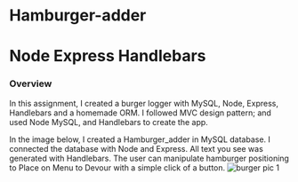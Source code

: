 # Hamburger-adder
# Node Express Handlebars

### Overview

In this assignment, I created a burger logger with MySQL, Node, Express, Handlebars and a homemade ORM. I followed  MVC design pattern; and used Node MySQL, and Handlebars to create the app.

In the image below, I created a Hamburger_adder in MySQL database.  I connected the database with Node and Express.  All text you see was generated with Handlebars.  The user can manipulate hamburger positioning to Place on Menu to Devour with a simple click of a button. 
![burger pic 1](https://user-images.githubusercontent.com/61360215/83339004-dae54f80-a286-11ea-950e-6c553f7c9a62.jpg)

